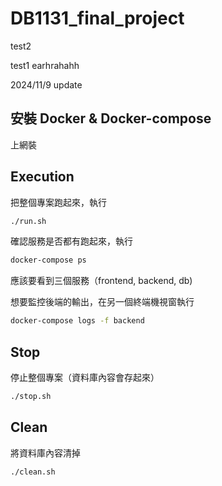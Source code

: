 # DB1131_final_project

test2

test1 earhrahahh

2024/11/9 update

## 安裝 Docker & Docker-compose

上網裝

## Execution

把整個專案跑起來，執行

```bash
./run.sh
```

確認服務是否都有跑起來，執行

```bash
docker-compose ps
```
應該要看到三個服務（frontend, backend, db)

想要監控後端的輸出，在另一個終端機視窗執行

```bash
docker-compose logs -f backend
```

## Stop

停止整個專案（資料庫內容會存起來）

```bash
./stop.sh
```

## Clean

將資料庫內容清掉

```bash
./clean.sh
```

